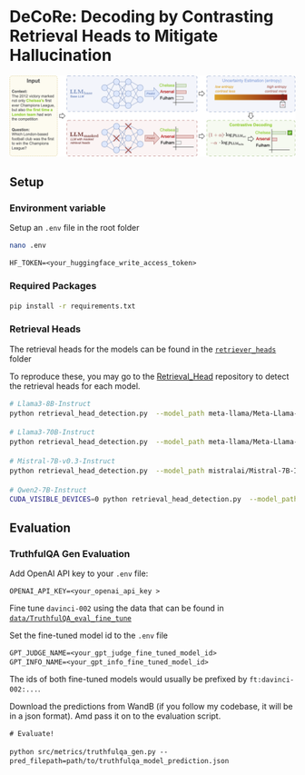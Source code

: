 # DeCoRe: Decoding by Contrasting Retrieval Heads to Mitigate Hallucination


![Overview of the DeCoRe workflow](docs/assets/DeCoRe_arch.png "DeCoRe")

## Setup

### Environment variable

Setup an `.env` file in the root folder

```bash
nano .env
```

```
HF_TOKEN=<your_huggingface_write_access_token>
```

### Required Packages

```bash
pip install -r requirements.txt
```

### Retrieval Heads

The retrieval heads for the models can be found in the [`retriever_heads`](retriever_heads/) folder

To reproduce these, you may go to the [Retrieval_Head](https://github.com/nightdessert/Retrieval_Head) repository to detect the retrieval heads for each model.

```bash
# Llama3-8B-Instruct
python retrieval_head_detection.py  --model_path meta-llama/Meta-Llama-3-8B-Instruct --s 0 --e 5000

# Llama3-70B-Instruct
python retrieval_head_detection.py  --model_path meta-llama/Meta-Llama-3-70B-Instruct --s 0 --e 5000

# Mistral-7B-v0.3-Instruct
python retrieval_head_detection.py  --model_path mistralai/Mistral-7B-Instruct-v0.3 --s 0 --e 5000

# Qwen2-7B-Instruct
CUDA_VISIBLE_DEVICES=0 python retrieval_head_detection.py  --model_path Qwen/Qwen2-7B-Instruct --s 0 --e 5000
```

## Evaluation

### TruthfulQA Gen Evaluation

Add OpenAI API key to your `.env` file:
```
OPENAI_API_KEY=<your_openai_api_key >
```

Fine tune `davinci-002` using the data that can be found in [`data/TruthfulQA_eval_fine_tune`](data/TruthfulQA_eval_fine_tune)

Set the fine-tuned model id to the `.env` file

```
GPT_JUDGE_NAME=<your_gpt_judge_fine_tuned_model_id>
GPT_INFO_NAME=<your_gpt_info_fine_tuned_model_id>
```

The ids of both fine-tuned models would usually be prefixed by `ft:davinci-002:...`.

Download the predictions from WandB (if you follow my codebase, it will be in a json format). Amd pass it on to the evaluation script.

```
# Evaluate!

python src/metrics/truthfulqa_gen.py --pred_filepath=path/to/truthfulqa_model_prediction.json
```